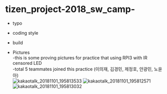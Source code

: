 # tizen_project-2018_sw_camp-

* typo
  
* coding style

* build

* Pictures  
-this is some proving pictures for practice that using RPI3 with IR censored LED  
-total 5 teammates joined this practice (이의재, 김경민, 제정호, 안광민, 노윤아)  
![kakaotalk_20181101_195813533](https://user-images.githubusercontent.com/23470768/47869090-5aabfd80-de49-11e8-8a62-bec0615a2bf4.jpg)
![kakaotalk_20181101_195812571](https://user-images.githubusercontent.com/23470768/47869155-89c26f00-de49-11e8-82f1-bb8f92d681c5.jpg)
![kakaotalk_20181101_195813032](https://user-images.githubusercontent.com/23470768/47869159-8d55f600-de49-11e8-868b-5db8ebc94ead.jpg) 
